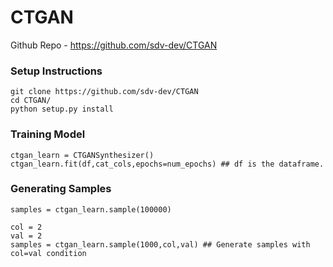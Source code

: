 # CTGAN
Github Repo - https://github.com/sdv-dev/CTGAN

### Setup Instructions
```
git clone https://github.com/sdv-dev/CTGAN
cd CTGAN/
python setup.py install
```

### Training Model
```
ctgan_learn = CTGANSynthesizer()
ctgan_learn.fit(df,cat_cols,epochs=num_epochs) ## df is the dataframe.
```

### Generating Samples
`samples = ctgan_learn.sample(100000)`

```
col = 2
val = 2
samples = ctgan_learn.sample(1000,col,val) ## Generate samples with col=val condition
```
